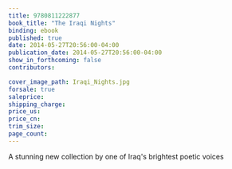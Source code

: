 ```yaml
---
title: 9780811222877
book_title: "The Iraqi Nights"
binding: ebook
published: true
date: 2014-05-27T20:56:00-04:00
publication_date: 2014-05-27T20:56:00-04:00
show_in_forthcoming: false
contributors:

cover_image_path: Iraqi_Nights.jpg
forsale: true
saleprice:
shipping_charge:
price_us:
price_cn:
trim_size:
page_count:
---
```

A stunning new collection by one of Iraq's brightest poetic voices

